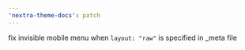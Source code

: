 ```yaml
---
'nextra-theme-docs': patch
---
```


fix invisible mobile menu when `layout: "raw"` is specified in _meta file
